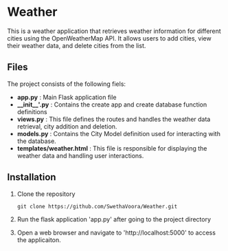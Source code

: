 # Weather
This is a weather application that retrieves weather information for different cities using the OpenWeatherMap API. 
It allows users to add cities, view their weather data, and delete cities from the list.

## Files
The project consists of the following fiels:
- **app.py** : Main Flask application file
- **\_\_init__'.py** : Contains the create app and create database function definitions
- **views.py** : This file defines the routes and handles the weather data retrieval, city addition and deletion.
- **models.py** : Contains the City Model definition used for interacting with the database.
- **templates/weather.html** : This file is responsible for displaying the weather data and handling user interactions.

## Installation
1. Clone the repository 

    ```
    git clone https://github.com/SwethaVoora/Weather.git
    ```
2. Run the flask application 'app.py' after going to the project directory
3. Open a web browser and navigate to 'http://localhost:5000' to access the applicaiton.
